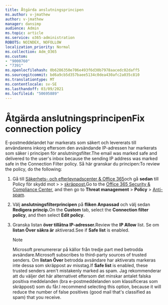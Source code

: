 ```yaml
---
title: Åtgärda anslutningsprincipen
ms.author: v-jmathew
author: v-jmathew
manager: dansimp
audience: Admin
ms.topic: article
ms.service: o365-administration
ROBOTS: NOINDEX, NOFOLLOW
localization_priority: Normal
ms.collection: Adm_O365
ms.custom:
- "9000760"
- "7391"
ms.openlocfilehash: 0b6286350e706e493f6d30b7978aacedc02daff5
ms.sourcegitcommit: bd6a9cb5d357baee5134c0dea430afc2a035c810
ms.translationtype: MT
ms.contentlocale: sv-SE
ms.lasthandoff: 03/09/2021
ms.locfileid: "50695889"
---
```

# <a name="fix-connection-policy"></a><span data-ttu-id="1e794-102">Åtgärda anslutningsprincipen</span><span class="sxs-lookup"><span data-stu-id="1e794-102">Fix connection policy</span></span>

<span data-ttu-id="1e794-103">E-postmeddelandet har markerats som säkert och levererats till användarens inkorg eftersom den avsändande IP-adressen har markerats som säker i principen för anslutningsfilter.</span><span class="sxs-lookup"><span data-stu-id="1e794-103">The email was marked safe and delivered to the user's inbox because the sending IP address was marked safe in the Connection Filter policy.</span></span> <span data-ttu-id="1e794-104">Så här granskar du principen:</span><span class="sxs-lookup"><span data-stu-id="1e794-104">To review the policy, do the following:</span></span>

1. <span data-ttu-id="1e794-105">Gå till [Säkerhets- och efterlevnadscenter & Office 365](https://go.microsoft.com/fwlink/p/?linkid=2077143)och gå **sedan** till Policy för skydd mot  >    >  [skräppost.](https://go.microsoft.com/fwlink/?linkid=2101518)</span><span class="sxs-lookup"><span data-stu-id="1e794-105">Go to the [Office 365 Security & Compliance Center](https://go.microsoft.com/fwlink/p/?linkid=2077143), and then go to **Threat management** > **Policy** > [Anti-spam](https://go.microsoft.com/fwlink/?linkid=2101518).</span></span>
2. <span data-ttu-id="1e794-106">Välj **anslutningsfilterprincipen** på **fliken Anpassad** och välj sedan **Redigera princip.**</span><span class="sxs-lookup"><span data-stu-id="1e794-106">On the **Custom** tab, select the **Connection filter policy**, and then select **Edit policy**.</span></span>
3. <span data-ttu-id="1e794-107">Granska listan **över tillåtna IP-adresser.**</span><span class="sxs-lookup"><span data-stu-id="1e794-107">Review the **IP Allow** list.</span></span> <span data-ttu-id="1e794-108">Se om **listan Över säkra är** aktiverad.</span><span class="sxs-lookup"><span data-stu-id="1e794-108">See if **Safe list** is enabled.</span></span>

    > [!NOTE]
    > <span data-ttu-id="1e794-109">Microsoft prenumererar på källor från tredje part med betrodda avsändare.</span><span class="sxs-lookup"><span data-stu-id="1e794-109">Microsoft subscribes to third-party sources of trusted senders.</span></span> <span data-ttu-id="1e794-110">Om **listan Över** betrodda avsändare har aktiverats markeras inte dessa som skräppost av misstag.</span><span class="sxs-lookup"><span data-stu-id="1e794-110">If **Safe list** is enabled, these trusted senders aren't mistakenly marked as spam.</span></span> <span data-ttu-id="1e794-111">Jag rekommenderar att du väljer det här alternativet eftersom det minskar antalet falska positiva meddelanden (bra e-postmeddelanden som klassificeras som skräppost) som du får.</span><span class="sxs-lookup"><span data-stu-id="1e794-111">I recommend selecting this option, because it will reduce the number of false positives (good mail that's classified as spam) that you receive.</span></span>
